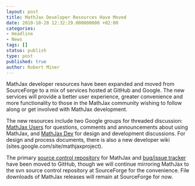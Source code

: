 ```yaml
---
layout: post
title: MathJax Developer Resources Have Moved
date: 2010-10-28 12:32:29.000000000 +02:00
categories:
- Headline
- News
tags: []
status: publish
type: post
published: true
author: Robert Miner
---
```


MathJax developer resources  have been expanded and moved from SourceForge to a mix of services hosted at GitHub and Google.  The new services will provide a better user experience, greater convenience and more functionality to those in the MathJax community wishing to follow along or get involved with MathJax development.

The new resources include two Google groups for threaded discussion: [MathJax Users](http://groups.google.com/group/mathjax-users) for questions, comments and announcements about using MathJax, and [MathJax Dev](http://groups.google.com/group/mathjax-dev) for design and development discussions. For design and process documents, there is also a new developer wiki (sites.google.com/site/mathjaxproject).

The primary [source control repository](http://github.com/mathjax) for MathJax and [bug/issue tracker](http://github.com/mathjax/MathJax/issues) have been moved to GitHub, though we will continue mirroring MathJax to the svn source control repository at SourceForge for the convenience.  File downloads of MathJax releases will remain at SourceForge for now.
